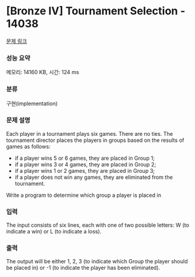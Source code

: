 # [Bronze IV] Tournament Selection - 14038 

[문제 링크](https://www.acmicpc.net/problem/14038) 

### 성능 요약

메모리: 14160 KB, 시간: 124 ms

### 분류

구현(implementation)

### 문제 설명

<p>Each player in a tournament plays six games. There are no ties. The tournament director places the players in groups based on the results of games as follows:</p>

<ul>
	<li>if a player wins 5 or 6 games, they are placed in Group 1;</li>
	<li>if a player wins 3 or 4 games, they are placed in Group 2;</li>
	<li>if a player wins 1 or 2 games, they are placed in Group 3;</li>
	<li>if a player does not win any games, they are eliminated from the tournament.</li>
</ul>

<p>Write a program to determine which group a player is placed in</p>

### 입력 

 <p>The input consists of six lines, each with one of two possible letters: W (to indicate a win) or L (to indicate a loss).</p>

### 출력 

 <p>The output will be either 1, 2, 3 (to indicate which Group the player should be placed in) or -1 (to indicate the player has been eliminated).</p>

